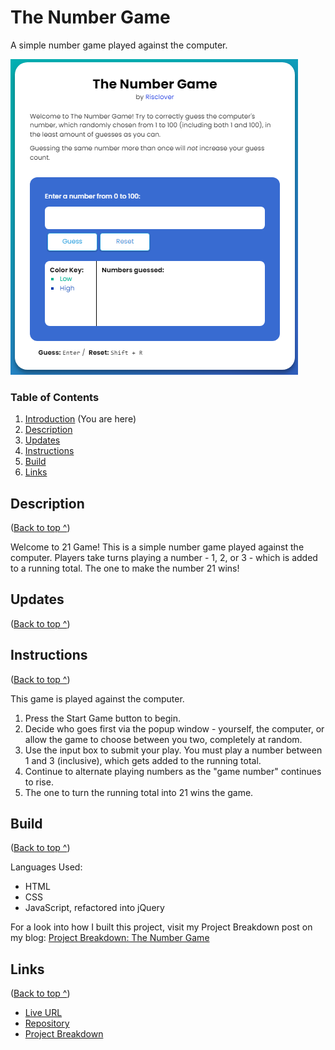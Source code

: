 # The Number Game
A simple number game played against the computer.

 ![](number-game-screenshot-default.png)

### Table of Contents
1. [Introduction](#introduction) (You are here)
2. [Description](#description)
3. [Updates](#updates)
4. [Instructions](#instructions)
5. [Build](#build)
6. [Links](#links)

## Description
([Back to top ^](#the-number-game))

Welcome to 21 Game! This is a simple number game played against the computer. Players take turns playing a number - 1, 2, or 3 - which is added to a running total. The one to make the number 21 wins!

## Updates
([Back to top ^](#the-number-game))



## Instructions
([Back to top ^](#the-number-game))

This game is played against the computer.

1. Press the Start Game button to begin.
2. Decide who goes first via the popup window - yourself, the computer, or allow the game to choose between you two, completely at random.
3. Use the input box to submit your play. You must play a number between 1 and 3 (inclusive), which gets added to the running total.
4. Continue to alternate playing numbers as the "game number" continues to rise.
5. The one to turn the running total into 21 wins the game.
## Build
([Back to top ^](#the-number-game))

Languages Used:
- HTML
- CSS
- JavaScript, refactored into jQuery
  
For a look into how I built this project, visit my Project Breakdown post on my blog: [Project Breakdown: The Number Game](https://risclover.github.io/blog/Posts/project_breakdown_number_game.html)

## Links
([Back to top ^](#the-number-game))

- [Live URL](https://risclover.github.io/The-Number-Game/)
- [Repository](https://www.github.com/Risclover/The-Number-Game/)
- [Project Breakdown](https://risclover.github.io/blog/Posts/project_breakdown_number_game.html)
